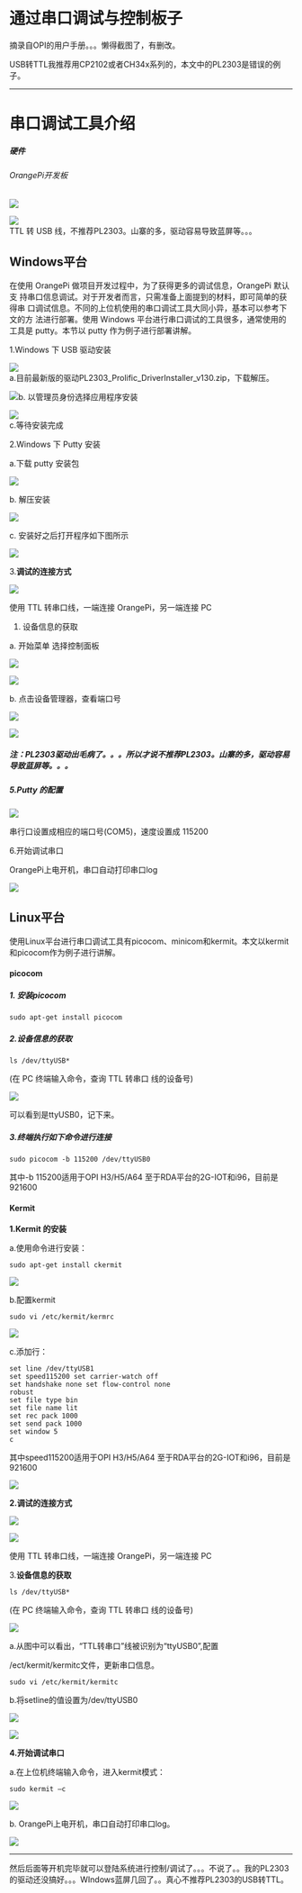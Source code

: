 # 通过串口调试与控制板子

摘录自OPI的用户手册。。。懒得截图了，有删改。

USB转TTL我推荐用CP2102或者CH34x系列的，本文中的PL2303是错误的例子。

---

# 串口调试工具介绍

##### 硬件

###### OrangePi开发板

![](/assets/clip_image002.gif)

![](/assets/clip_image0.jpg)  
TTL 转 USB 线，不推荐PL2303。山寨的多，驱动容易导致蓝屏等。。。

## Windows平台

在使用 OrangePi 做项目开发过程中，为了获得更多的调试信息，OrangePi 默认支 持串口信息调试。对于开发者而言，只需准备上面提到的材料，即可简单的获得串 口调试信息。不同的上位机使用的串口调试工具大同小异，基本可以参考下文的方 法进行部署。使用 Windows 平台进行串口调试的工具很多，通常使用的工具是 putty。本节以 putty 作为例子进行部署讲解。

1.Windows 下 USB 驱动安装

![](/assets/dsfsfs.jpg)  
a.目前最新版的驱动PL2303\_Prolific\_DriverInstaller\_v130.zip，下载解压。

![](/assets/clip_image008.jpg)b. 以管理员身份选择应用程序安装

![](/assets/dsdds.jpg)  
c.等待安装完成

2.Windows 下 Putty 安装

a.下载 putty 安装包

![](/assets/fdf.jpg)

b. 解压安装

![](/assets/dsgdsg.jpg)

c. 安装好之后打开程序如下图所示

![](/assets/clip_image016.jpg)

3.**调试的连接方式**

![](/assets/clip_image018.jpg)

使用 TTL 转串口线，一端连接 OrangePi，另一端连接 PC

1. 设备信息的获取

a. 开始菜单 选择控制面板

![](/assets/clip_image020.jpg)

![](/assets/clip_image023.jpg)

b. 点击设备管理器，查看端口号

![](/assets/clip_image025.jpg)

![](/assets/clip_image027.jpg)

##### 注：PL2303驱动出毛病了。。。所以才说不推荐PL2303。山寨的多，驱动容易导致蓝屏等。。。

##### 5.Putty 的配置

![](/assets/clip_image029.jpg)

串行口设置成相应的端口号\(COM5\)，速度设置成 115200

6.开始调试串口

OrangePi上电开机，串口自动打印串口log

![](/assets/clip_image031.jpg)

## Linux平台

使用Linux平台进行串口调试工具有picocom、minicom和kermit。本文以kermit和picocom作为例子进行讲解。

#### picocom

##### 1. 安装picocom

```
sudo apt-get install picocom
```

##### 2.**设备信息的获取**

```
ls /dev/ttyUSB*
```

\(在 PC 终端输入命令，查询 TTL 转串口 线的设备号\)

![](/assets/clip_image042.jpg)

可以看到是ttyUSB0，记下来。

##### 3.终端执行如下命令进行连接

```
sudo picocom -b 115200 /dev/ttyUSB0
```

其中-b 115200适用于OPI H3/H5/A64 至于RDA平台的2G-IOT和i96，目前是921600

#### Kermit

**1.Kermit 的安装**

a.使用命令进行安装：

```
sudo apt-get install ckermit
```

![](/assets/clip_image033.jpg)

b.配置kermit

```
sudo vi /etc/kermit/kermrc
```

![](/assets/clip_image034.jpg)

c.添加行：

```
set line /dev/ttyUSB1
set speed115200 set carrier-watch off
set handshake none set flow-control none
robust
set file type bin
set file name lit
set rec pack 1000
set send pack 1000
set window 5
c
```

其中speed115200适用于OPI H3/H5/A64 至于RDA平台的2G-IOT和i96，目前是921600

![](/assets/clip_image037.jpg)

**2.调试的连接方式**

![](/assets/clip_image018.jpg)

![](file:///D:/Temp/msohtmlclip1/01/clip_image040.gif)

使用 TTL 转串口线，一端连接 OrangePi，另一端连接 PC

3.**设备信息的获取**

```
ls /dev/ttyUSB*
```

\(在 PC 终端输入命令，查询 TTL 转串口 线的设备号\)

![](/assets/clip_image042.jpg)

a.从图中可以看出，“TTL转串口”线被识别为“ttyUSB0”,配置

/ect/kermit/kermitc文件，更新串口信息。

```
sudo vi /etc/kermit/kermitc
```

b.将setline的值设置为/dev/ttyUSB0

![](/assets/clip_image043.jpg)

![](file:///D:/Temp/msohtmlclip1/01/clip_image035.gif)

**4.开始调试串口**

a.在上位机终端输入命令，进入kermit模式：

```
sudo kermit –c
```

![](/assets/clip_image044.png)

b. OrangePi上电开机，串口自动打印串口log。

![](/assets/clip_image046.png)

---

然后后面等开机完毕就可以登陆系统进行控制/调试了。。。不说了。。我的PL2303的驱动还没搞好。。。WIndows蓝屏几回了。。真心不推荐PL2303的USB转TTL。

